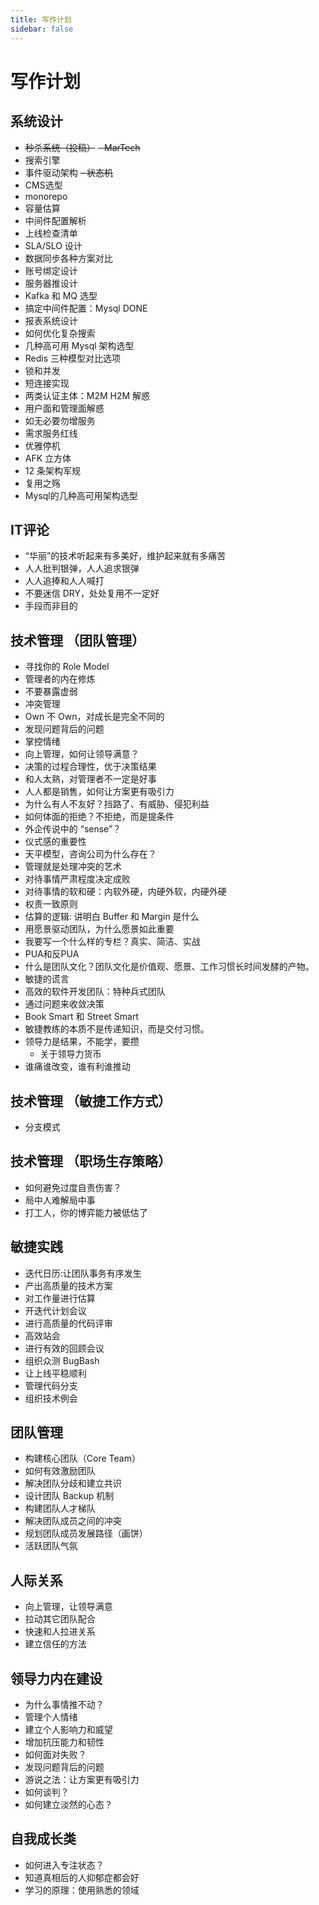 ```yaml
---
title: 写作计划
sidebar: false
---
```


# 写作计划

## 系统设计

- ~~秒杀系统（投稿）~~
~~- MarTech~~
- 搜索引擎
- 事件驱动架构
~~- 状态机~~
- CMS选型
- monorepo
- 容量估算
- 中间件配置解析
- 上线检查清单
- SLA/SLO 设计
- 数据同步各种方案对比
- 账号绑定设计
- 服务器推设计
- Kafka 和 MQ 选型
- 搞定中间件配置：Mysql DONE
- 报表系统设计
- 如何优化复杂搜索
- 几种高可用 Mysql 架构选型
- Redis 三种模型对比选项
- 锁和并发
- 短连接实现
- 两类认证主体：M2M H2M 解惑
- 用户面和管理面解惑
- 如无必要勿增服务
- 需求服务红线
- 优雅停机
- AFK 立方体
- 12 条架构军规
- 复用之殇
- Mysql的几种高可用架构选型

## IT评论

- “华丽”的技术听起来有多美好，维护起来就有多痛苦
- 人人批判银弹，人人追求银弹
- 人人追捧和人人喊打
- 不要迷信 DRY，处处复用不一定好
- 手段而非目的

## 技术管理 （团队管理）

- 寻找你的 Role Model
- 管理者的内在修炼
- 不要暴露虚弱
- 冲突管理
- Own 不 Own，对成长是完全不同的
- 发现问题背后的问题
- 掌控情绪
- 向上管理，如何让领导满意？
- 决策的过程合理性，优于决策结果
- 和人太熟，对管理者不一定是好事
- 人人都是销售，如何让方案更有吸引力
- 为什么有人不友好？挡路了、有威胁、侵犯利益
- 如何体面的拒绝？不拒绝，而是提条件
- 外企传说中的 “sense”？
- 仪式感的重要性
- 天平模型，咨询公司为什么存在？
- 管理就是处理冲突的艺术
- 对待事情严肃程度决定成败
- 对待事情的软和硬：内软外硬，内硬外软，内硬外硬
- 权责一致原则
- 估算的逻辑: 讲明白 Buffer 和 Margin 是什么
- 用愿景驱动团队，为什么愿景如此重要
- 我要写一个什么样的专栏？真实、简洁、实战
- PUA和反PUA
- 什么是团队文化？团队文化是价值观、愿景、工作习惯长时间发酵的产物。
- 敏捷的谎言
- 高效的软件开发团队：特种兵式团队
- 通过问题来收敛决策
- Book Smart 和 Street Smart
- 敏捷教练的本质不是传递知识，而是交付习惯。
- 领导力是结果，不能学，要攒
    - 关于领导力货币
- 谁痛谁改变，谁有利谁推动

## 技术管理 （敏捷工作方式）

- 分支模式

## 技术管理 （职场生存策略）

- 如何避免过度自责伤害？
- 局中人难解局中事
- 打工人，你的博弈能力被低估了


## 敏捷实践

- 迭代日历:让团队事务有序发生
- 产出高质量的技术方案
- 对工作量进行估算
- 开迭代计划会议
- 进行高质量的代码评审
- 高效站会
- 进行有效的回顾会议
- 组织众测 BugBash
- 让上线平稳顺利
- 管理代码分支
- 组织技术例会

## 团队管理

- 构建核心团队（Core Team）
- 如何有效激励团队
- 解决团队分歧和建立共识
- 设计团队 Backup 机制
- 构建团队人才梯队
- 解决团队成员之间的冲突
- 规划团队成员发展路径（画饼）
- 活跃团队气氛

## 人际关系

- 向上管理，让领导满意
- 拉动其它团队配合
- 快速和人拉进关系
- 建立信任的方法

## 领导力内在建设

- 为什么事情推不动？
- 管理个人情绪
- 建立个人影响力和威望
- 增加抗压能力和韧性
- 如何面对失败？
- 发现问题背后的问题
- 游说之法：让方案更有吸引力
- 如何谈判？
- 如何建立淡然的心态？

## 自我成长类

- 如何进入专注状态？
- 知道真相后的人抑郁症都会好
- 学习的原理：使用熟悉的领域